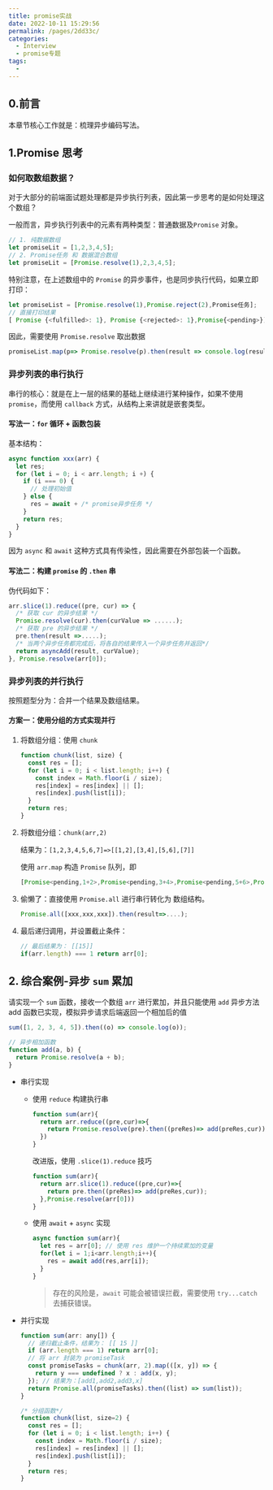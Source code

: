 ```yaml
---
title: promise实战
date: 2022-10-11 15:29:56
permalink: /pages/2dd33c/
categories:
  - Interview
  - promise专题
tags:
  - 
---
```


## 0.前言

本章节核心工作就是：梳理异步编码写法。



## 1.Promise 思考

### 如何取数组数据？

对于大部分的前端面试题处理都是异步执行列表，因此第一步思考的是如何处理这个数组？

一般而言，异步执行列表中的元素有两种类型：普通数据及`Promise` 对象。

```javascript
// 1. 纯数据数组
let promiseLit = [1,2,3,4,5];
// 2. Promise任务 和 数据混合数组 
let promiseLit = [Promise.resolve(1),2,3,4,5];
```

特别注意，在上述数组中的 `Promise` 的异步事件，也是同步执行代码，如果立即打印：

```javascript
let promiseList = [Promise.resolve(1),Promise.reject(2),Promise任务];
// 直接打印结果
[ Promise {<fulfilled>: 1}, Promise {<rejected>: 1},Promise{<pending>}];
```

因此，需要使用 `Promise.resolve` 取出数据

```javascript
promiseList.map(p=> Promise.resolve(p).then(result => console.log(result)));
```



### 异步列表的串行执行

串行的核心：就是在上一层的结果的基础上继续进行某种操作，如果不使用 `promise`，而使用 `callback` 方式，从结构上来讲就是嵌套类型。

#### 写法一：`for` 循环 + 函数包装

基本结构：

```javascript
async function xxx(arr) {
  let res;
  for (let i = 0; i < arr.length; i +) {
    if (i === 0) {
      // 处理初始值
    } else {
      res = await + /* promise异步任务 */
    }
    return res;
  }
}
```

因为 `async` 和 `await` 这种方式具有传染性，因此需要在外部包装一个函数。



#### 写法二：构建 `promise` 的 `.then` 串

伪代码如下：

```javascript
arr.slice(1).reduce((pre, cur) => { 
  /* 获取 cur 的异步结果 */
  Promise.resolve(cur).then(curValue => ......);
  /* 获取 pre 的异步结果 */                          
  pre.then(result =>.....);
  /* 当两个异步任务都完成后，将各自的结果传入一个异步任务并返回*/
  return asyncAdd(result, curValue);
}, Promise.resolve(arr[0]);
```



### 异步列表的并行执行

按照题型分为：合并一个结果及数组结果。

#### 方案一：使用分组的方式实现并行

1. 将数组分组：使用 `chunk`

   ```javascript
   function chunk(list, size) {
     const res = [];
     for (let i = 0; i < list.length; i++) {
       const index = Math.floor(i / size);
       res[index] = res[index] || [];
       res[index].push(list[i]);
     }
     return res;
   }
   ```

2. 将数组分组：`chunk(arr,2)`

   结果为：`[1,2,3,4,5,6,7]=>[[1,2],[3,4],[5,6],[7]]`

   使用 `arr.map` 构造 `Promise` 队列，即 

   ```javascript
   [Promise<pending,1+2>,Promise<pending,3+4>,Promise<pending,5+6>,Promise<pending,7>
   ```

3. 偷懒了：直接使用 `Promise.all` 进行串行转化为 数组结构。

   ```javascript
   Promise.all([xxx,xxx,xxx]).then(result=>....);
   ```

4. 最后递归调用，并设置截止条件：

   ```javascript
   // 最后结果为： [[15]]
   if(arr.length) === 1 return arr[0];
   ```



## 2. 综合案例-异步 `sum` 累加

请实现一个 `sum` 函数，接收一个数组 `arr` 进行累加，并且只能使用 `add` 异步方法
  add 函数已实现，模拟异步请求后端返回一个相加后的值

```javascript
sum([1, 2, 3, 4, 5]).then((o) => console.log(o));

// 异步相加函数
function add(a, b) {
  return Promise.resolve(a + b);
}
```

- 串行实现

  - 使用 `reduce` 构建执行串

    ```javascript
    function sum(arr){
      return arr.reduce((pre,cur)=>{
        return Promise.resolve(pre).then((preRes)=> add(preRes,cur));
      })
    }
    ```

    改进版，使用 `.slice(1).reduce` 技巧

    ```javascript
    function sum(arr){
      return arr.slice(1).reduce((pre,cur)=>{
        return pre.then((preRes)=> add(preRes,cur));
      },Promise.resolve(arr[0]))
    }
    ```

  - 使用 `await` + `async` 实现

    ```javascript
    async function sum(arr){
      let res = arr[0]; // 使用 res 维护一个持续累加的变量
      for(let i = 1;i<arr.length;i++){
        res = await add(res,arr[i]);
      }
    }
    ```

    > 存在的风险是，`await` 可能会被错误拦截，需要使用 `try...catch` 去捕获错误。

- 并行实现

  ```javascript
  function sum(arr: any[]) {
    // 递归截止条件，结果为： [[ 15 ]]
    if (arr.length === 1) return arr[0];
    // 将 arr 封装为 promiseTask
    const promiseTasks = chunk(arr, 2).map(([x, y]) => {
      return y === undefined ? x : add(x, y);
    }); // 结果为：[add1,add2,add3,x]
    return Promise.all(promiseTasks).then((list) => sum(list));
  }
  
  /* 分组函数*/
  function chunk(list, size=2) {
    const res = [];
    for (let i = 0; i < list.length; i++) {
      const index = Math.floor(i / size);
      res[index] = res[index] || [];
      res[index].push(list[i]);
    }
    return res;
  }
  ```

  
